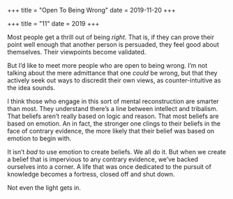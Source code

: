 +++
title = "Open To Being Wrong"
date = 2019-11-20
+++

+++
title = "11"
date = 2019
+++

Most people get a thrill out of being _right_. That is, if they can prove their point well enough that another person is persuaded, they feel good about themselves. Their viewpoints become validated. 

But I’d like to meet more people who are open to being wrong. I’m not talking about the mere admittance that one _could_ be wrong, but that they actively seek out ways to discredit their own views, as counter-intuitive as the idea sounds.

I think those who engage in this sort of mental reconstruction are smarter than most. They understand there’s a line between intellect and tribalism. That beliefs aren’t really based on logic and reason. That most beliefs are based on emotion. An in fact, the stronger one clings to their beliefs in the face of contrary evidence, the more likely that their belief was based on emotion to begin with.

It isn’t _bad_ to use emotion to create beliefs. We all do it. But when we create a belief that is impervious to any contrary evidence, we’ve backed ourselves into a corner. A life that was once dedicated to the pursuit of knowledge becomes a fortress, closed off and shut down.

Not even the light gets in.